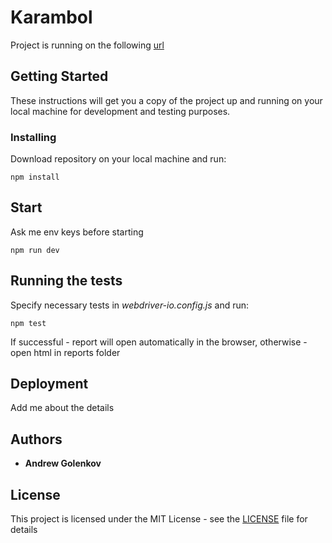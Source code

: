 # Karambol
Project is running on the following [url](https://karambol.org)
## Getting Started
These instructions will get you a copy of the project up and running on your local machine for development and testing purposes.
### Installing
Download repository on your local machine and run:
```
npm install
```
## Start
Ask me env keys before starting
```
npm run dev
```
## Running the tests
Specify necessary tests in *webdriver-io.config.js* and run:
```
npm test
```
If successful - report will open automatically in the browser, otherwise - open html in reports folder
## Deployment
Add me about the details
## Authors
* **Andrew Golenkov**
## License
This project is licensed under the MIT License - see the [LICENSE](LICENSE) file for details